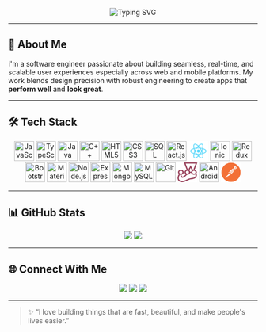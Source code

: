 <!-- Typing animation banner -->
<p align="center">
  <img src="https://readme-typing-svg.herokuapp.com?font=Fira+Code&weight=600&size=22&pause=1000&color=1D9BF0&center=true&vCenter=true&width=435&lines=%F0%9F%91%8B+Hey%2C+I+am+Shweta+Thakur" alt="Typing SVG" />
</p>

---

## 💫 About Me

I'm a software engineer passionate about building seamless, real-time, and scalable user experiences especially across web and mobile platforms. My work blends design precision with robust engineering to create apps that **perform well** and **look great**.

---

## 🛠️ Tech Stack

<p align="center">
  <img src="https://cdn.jsdelivr.net/gh/devicons/devicon/icons/javascript/javascript-original.svg" title="JavaScript" width="40" height="40"/>
  <img src="https://cdn.jsdelivr.net/gh/devicons/devicon/icons/typescript/typescript-original.svg" title="TypeScript" width="40" height="40"/>
  <img src="https://cdn.jsdelivr.net/gh/devicons/devicon/icons/java/java-original.svg" title="Java" width="40" height="40"/>
  <img src="https://cdn.jsdelivr.net/gh/devicons/devicon/icons/cplusplus/cplusplus-original.svg" title="C++" width="40" height="40"/>
  <img src="https://cdn.jsdelivr.net/gh/devicons/devicon/icons/html5/html5-original.svg" title="HTML5" width="40" height="40"/>
  <img src="https://cdn.jsdelivr.net/gh/devicons/devicon/icons/css3/css3-original.svg" title="CSS3" width="40" height="40"/>
  <img src="https://cdn.jsdelivr.net/gh/devicons/devicon/icons/sqlite/sqlite-original.svg" title="SQL" width="40" height="40"/>
  <img src="https://cdn.jsdelivr.net/gh/devicons/devicon/icons/react/react-original.svg" title="React.js" width="40" height="40"/>
  <img src="https://raw.githubusercontent.com/github/explore/main/topics/react-native/react-native.png" title="React Native" width="40" height="40"/>
  <img src="https://raw.githubusercontent.com/ionic-team/ionic-framework/main/.github/assets/icon/icon.png" title="Ionic" width="40" height="40"/>
  <img src="https://cdn.jsdelivr.net/gh/devicons/devicon/icons/redux/redux-original.svg" title="Redux" width="40" height="40"/>
  <img src="https://cdn.jsdelivr.net/gh/devicons/devicon/icons/bootstrap/bootstrap-original.svg" title="Bootstrap" width="40" height="40"/>
  <img src="https://cdn.jsdelivr.net/gh/devicons/devicon/icons/materialui/materialui-original.svg" title="Material UI" width="40" height="40"/>
  <img src="https://cdn.jsdelivr.net/gh/devicons/devicon/icons/nodejs/nodejs-original.svg" title="Node.js" width="40" height="40"/>
  <img src="https://cdn.jsdelivr.net/gh/devicons/devicon/icons/express/express-original.svg" title="Express.js" width="40" height="40"/>
  <img src="https://cdn.jsdelivr.net/gh/devicons/devicon/icons/mongodb/mongodb-original.svg" title="MongoDB" width="40" height="40"/>
  <img src="https://cdn.jsdelivr.net/gh/devicons/devicon/icons/mysql/mysql-original.svg" title="MySQL" width="40" height="40"/>
  <img src="https://cdn.jsdelivr.net/gh/devicons/devicon/icons/git/git-original.svg" title="Git" width="40" height="40"/>
  <img src="https://raw.githubusercontent.com/devicons/devicon/master/icons/jest/jest-plain.svg" title="Jest" width="40" height="40"/>
  <img src="https://cdn.jsdelivr.net/gh/devicons/devicon/icons/androidstudio/androidstudio-original.svg" title="Android Studio" width="40" height="40"/>
  <img src="https://raw.githubusercontent.com/devicons/devicon/master/icons/postman/postman-original.svg" title="Postman" width="40" height="40"/>
</p>

---

## 📊 GitHub Stats

<p align="center">
  <img src="https://github-readme-stats.vercel.app/api?username=shweta-thakur26&show_icons=true&theme=react&hide_border=true" height="180" />
  <img src="https://github-readme-streak-stats.herokuapp.com?user=shweta-thakur26&theme=react&hide_border=true" height="180" />
</p>

---

## 🌐 Connect With Me

<p align="center">
  <a href="mailto:shweta.thakur0018@gmail.com"><img src="https://img.shields.io/badge/Gmail-D14836?style=for-the-badge&logo=gmail&logoColor=white"/></a>
  <a href="https://linkedin.com/in/shweta-thakur-855849193"><img src="https://img.shields.io/badge/LinkedIn-blue?style=for-the-badge&logo=linkedin&logoColor=white"/></a>
  <a href="https://github.com/shweta-thakur26"><img src="https://img.shields.io/badge/GitHub-000?style=for-the-badge&logo=github&logoColor=white"/></a>
</p>

---

> ✨ “I love building things that are fast, beautiful, and make people's lives easier.”
